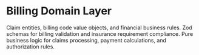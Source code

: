 # Billing Domain Layer

Claim entities, billing code value objects, and financial business rules.
Zod schemas for billing validation and insurance requirement compliance.
Pure business logic for claims processing, payment calculations, and authorization rules.